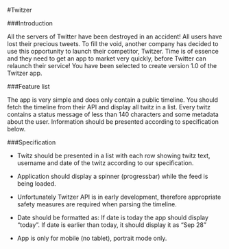 #Twitzer

###Introduction

All the servers of Twitter have been destroyed in an accident! All users have lost their precious tweets.
To fill the void, another company has decided to use this opportunity to launch their competitor, Twitzer.
Time is of essence and they need to get an app to market very quickly, before Twitter can relaunch their service!
You have been selected to create version 1.0 of the Twitzer app.

###Feature list

The app is very simple and does only contain a public timeline. 
You should fetch the timeline from their API and display all twitz in a list.
Every twitz contains a status message of less than 140 characters and some metadata about the user.
Information should be presented according to specification below.

###Specification

* Twitz should be presented in a list with each row showing twitz text, username and date of the twitz according to our specification. 
* Application should display a spinner (progressbar) while the feed is being loaded. 

* Unfortunately Twitzer API is in early development, therefore appropriate safety measures are required when parsing the timeline. 

* Date should be formatted as: 
If date is today the app should display “today”. 
If date is earlier than today, it should display it as “Sep 28”

* App is only for mobile (no tablet), portrait mode only.
